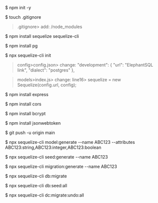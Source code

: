 $ npm init -y

$ touch .gitignore

> .gitignore> add: /node_modules

$ npm install sequelize sequelize-cli

$ npm install pg

$ npx sequelize-cli init

> config>config.json> change:
> "development": {
> "url": "ElephantSQL link",
> "dialect": "postgres"
> },

> models>index.js> change:
> line16> sequelize = new Sequelize(config.url, config);

$ npm install express

$ npm install cors

$ npm install bcrypt

$ npm install jsonwebtoken

$ git push -u origin main

$ npx sequelize-cli model:generate --name ABC123 --attributes ABC123:string,ABC123:integer,ABC123:boolean

$ npx sequelize-cli seed:generate --name ABC123

$ npx sequelize-cli migration:generate --name ABC123

$ npx sequelize-cli db:migrate

$ npx sequelize-cli db:seed:all

$ npx sequelize-cli dc:migrate:undo:all
